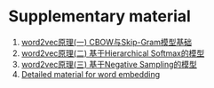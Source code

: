 # Supplementary material
1. [word2vec原理(一) CBOW与Skip-Gram模型基础](https://www.cnblogs.com/pinard/p/7160330.html)
2. [word2vec原理(二) 基于Hierarchical Softmax的模型](https://www.cnblogs.com/pinard/p/7243513.html)
3. [word2vec原理(三) 基于Negative Sampling的模型](https://www.cnblogs.com/pinard/p/7249903.html)
4. [Detailed material for word embedding](https://medium.com/data-science-group-iitr/word-embedding-2d05d270b285)